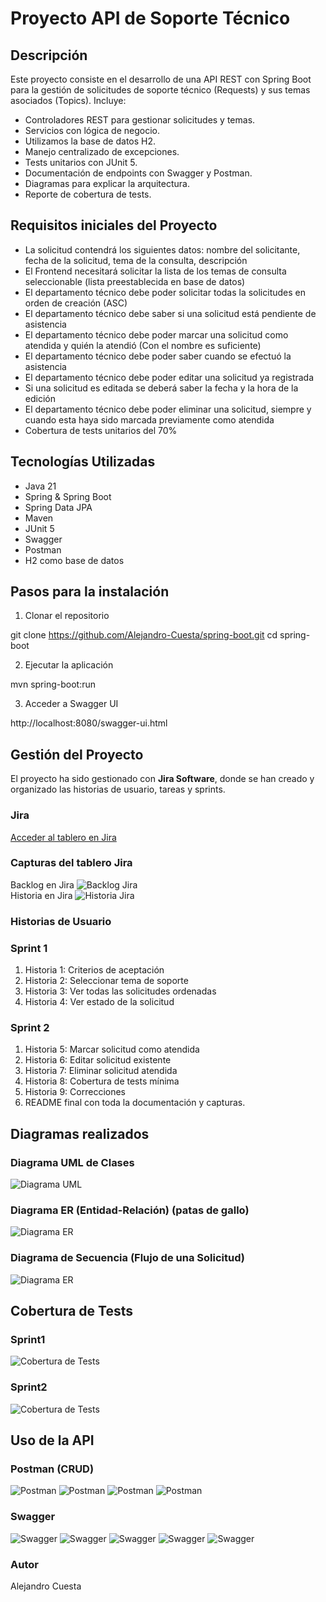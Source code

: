 # Proyecto API de Soporte Técnico

##  Descripción

Este proyecto consiste en el desarrollo de una API REST con Spring Boot para la gestión de solicitudes de soporte técnico (Requests) y sus temas asociados (Topics).
Incluye:
- Controladores REST para gestionar solicitudes y temas.
- Servicios con lógica de negocio.
- Utilizamos la base de datos H2.
- Manejo centralizado de excepciones.
- Tests unitarios con JUnit 5.
- Documentación de endpoints con Swagger y Postman.
- Diagramas para explicar la arquitectura.
- Reporte de cobertura de tests.


##  Requisitos iniciales del Proyecto

- La solicitud contendrá los siguientes datos: nombre del solicitante, fecha de la solicitud, tema de la consulta, descripción
- El Frontend necesitará solicitar la lista de los temas de consulta seleccionable (lista preestablecida en base de datos)
- El departamento técnico debe poder solicitar todas la solicitudes en orden de creación (ASC)
- El departamento técnico debe saber si una solicitud está pendiente de asistencia
- El departamento técnico debe poder marcar una solicitud como atendida y quién la atendió (Con el nombre es suficiente) 
- El departamento técnico debe poder saber cuando se efectuó la asistencia
- El departamento técnico debe poder editar una solicitud ya registrada
- Si una solicitud es editada se deberá saber la fecha y la hora de la edición
- El departamento técnico debe poder eliminar una solicitud, siempre y cuando esta haya sido marcada previamente como atendida
- Cobertura de tests unitarios del 70%


## Tecnologías Utilizadas

- Java 21
- Spring & Spring Boot 
- Spring Data JPA
- Maven
- JUnit 5 
- Swagger 
- Postman
- H2 como base de datos


## Pasos para la instalación

1. Clonar el repositorio

git clone https://github.com/Alejandro-Cuesta/spring-boot.git
cd spring-boot

2. Ejecutar la aplicación

mvn spring-boot:run

3. Acceder a Swagger UI

http://localhost:8080/swagger-ui.html


## Gestión del Proyecto

El proyecto ha sido gestionado con **Jira Software**, donde se han creado y organizado las historias de usuario, tareas y sprints.

### Jira

 [Acceder al tablero en Jira](https://janittoss-1754311878213.atlassian.net/jira/software/projects/SAHS/boards/34/backlog?atlOrigin=eyJpIjoiNjgwOWZlN2I4YWFkNDI2Y2EzZDc2M2QzNWU5ZjUxYTQiLCJwIjoiaiJ9)

### Capturas del tablero Jira
Backlog en Jira ![Backlog Jira](/docs/JiraBacklog.png)  
Historia en Jira ![Historia Jira](/docs/JiraHistoria.png)

### Historias de Usuario

### Sprint 1

1. Historia 1: Criterios de aceptación 
2. Historia 2: Seleccionar tema de soporte  
3. Historia 3: Ver todas las solicitudes ordenadas  
4. Historia 4: Ver estado de la solicitud  


### Sprint 2

1. Historia 5: Marcar solicitud como atendida  
2. Historia 6: Editar solicitud existente  
3. Historia 7: Eliminar solicitud atendida 
4. Historia 8: Cobertura de tests mínima  
5. Historia 9: Correcciones
6. README final con toda la documentación y capturas.


##  Diagramas realizados

### Diagrama UML de Clases

![Diagrama UML](/docs/DiagramaClases.png)

### Diagrama ER (Entidad-Relación) (patas de gallo)

![Diagrama ER](/docs/DiagramaPatasGallo.png)

### Diagrama de Secuencia (Flujo de una Solicitud)

![Diagrama ER](/docs/DiagramaFlujoDatos.png)



##  Cobertura de Tests

### Sprint1

![Cobertura de Tests](/docs/CoberturaSprint1.png)

### Sprint2

![Cobertura de Tests](/docs/CoberturaSprint2.png)


## Uso de la API

### Postman (CRUD)
![Postman](/docs/PostmanPut.png)
![Postman](/docs/PostmanGet.png)
![Postman](/docs/PostmanPost.png)
![Postman](/docs/PostmanDelete.png)

### Swagger
![Swagger](/docs/Swagger.png)
![Swagger](/docs/SwaggerTopicController.png)
![Swagger](/docs/SwaggerTopicControllerPost.png)
![Swagger](/docs/SwaggerRequestController.png)
![Swagger](/docs/SwaggerRequestControllerPut.png)


### Autor

Alejandro Cuesta